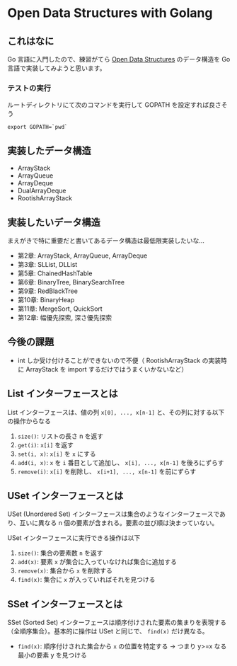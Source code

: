 # Open Data Structures with Golang

## これはなに

Go 言語に入門したので、練習がてら [Open Data Structures](http://opendatastructures.org/) のデータ構造を Go 言語で実装してみようと思います。

### テストの実行

ルートディレクトリにて次のコマンドを実行して GOPATH を設定すれば良さそう

```shell
export GOPATH=`pwd`
```

## 実装したデータ構造

- ArrayStack
- ArrayQueue
- ArrayDeque
- DualArrayDeque
- RootishArrayStack

## 実装したいデータ構造

まえがきで特に重要だと書いてあるデータ構造は最低限実装したいな...

- 第2章: ArrayStack, ArrayQueue, ArrayDeque
- 第3章: SLList, DLList
- 第5章: ChainedHashTable
- 第6章: BinaryTree, BinarySearchTree
- 第9章: RedBlackTree
- 第10章: BinaryHeap
- 第11章: MergeSort, QuickSort
- 第12章: 幅優先探索, 深さ優先探索

## 今後の課題

- int しか受け付けることができないので不便（ RootishArrayStack の実装時に ArrayStack を import するだけではうまくいかないなど）

## List インターフェースとは

List インターフェースは、値の列 `x[0], ..., x[n-1]` と、その列に対する以下の操作からなる

1. `size()`: リストの長さ n を返す
2. `get(i)`: `x[i]` を返す
3. `set(i, x)`: `x[i]` を `x` にする
4. `add(i, x)`: `x` を `i` 番目として追加し、 `x[i], ..., x[n-1]` を後ろにずらす
5. `remove(i)`: `x[i]` を削除し、 `x[i+1], ..., x[n-1]` を前にずらす

## USet インターフェースとは

USet (Unordered Set) インターフェースは集合のようなインターフェースであり、互いに異なる n 個の要素が含まれる。要素の並び順は決まっていない。

USet インターフェースに実行できる操作は以下

1. `size()`: 集合の要素数 `n` を返す
2. `add(x)`: 要素 `x` が集合に入っていなければ集合に追加する
3. `remove(x)`: 集合から `x` を削除する
4. `find(x)`: 集合に `x` が入っていればそれを見つける

## SSet インターフェースとは

SSet (Sorted Set) インターフェースは順序付けされた要素の集まりを表現する（全順序集合）。基本的に操作は USet と同じで、 `find(x)` だけ異なる。

- `find(x)`: 順序付けされた集合から `x` の位置を特定する -> つまり y>=x なる最小の要素 y を見つける
